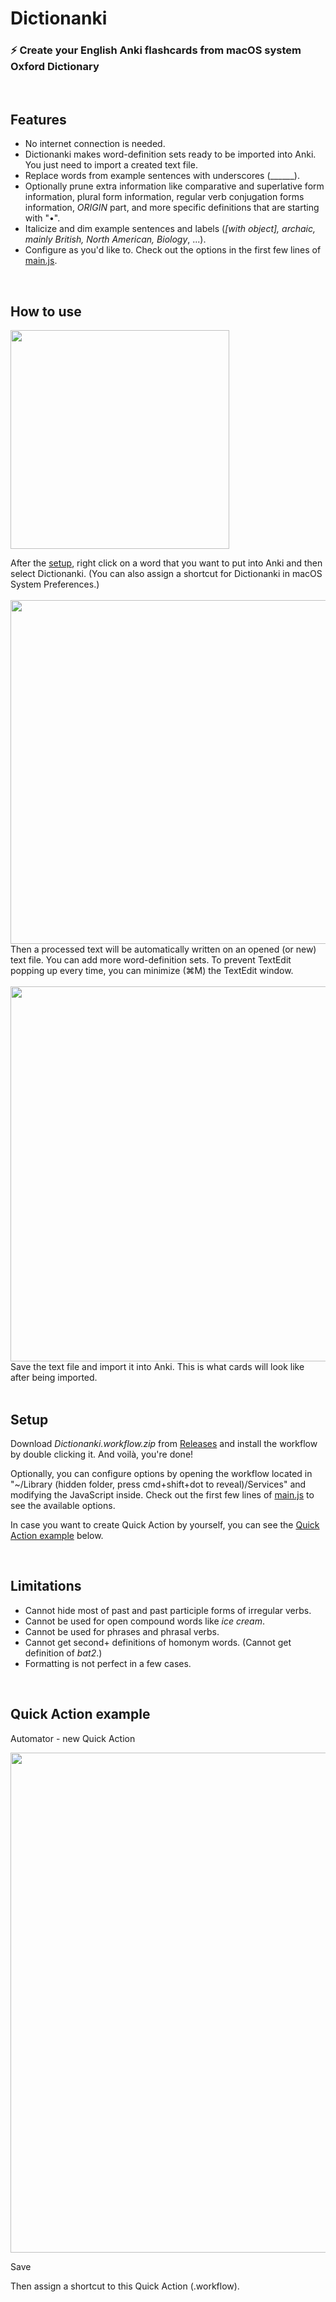 # Dictionanki

### ⚡️ Create your English Anki flashcards from macOS system Oxford Dictionary
<br>

## Features
- No internet connection is needed.
- Dictionanki makes word-definition sets ready to be imported into Anki. You just need to import a created text file.
- Replace words from example sentences with underscores (______).
- Optionally prune extra information like comparative and superlative form information, plural form information, regular verb conjugation forms information, *ORIGIN* part, and more specific definitions that are starting with "•".
- Italicize and dim example sentences and labels (*[with object], archaic, mainly British, North American, Biology*, ...).
- Configure as you'd like to. Check out the options in the first few lines of [main.js](https://github.com/seungwoochoe/dictionanki/blob/main/main.js).

<br/>

## How to use
<img src="https://github.com/seungwoochoe/dictionanki/blob/main/images/1.jpg" width="350">  

After the [setup](https://github.com/seungwoochoe/dictionanki#Setup), right click on a word that you want to put into Anki and then select Dictionanki.
(You can also assign a shortcut for Dictionanki in macOS System Preferences.)
<br/>
<br/>
<img src="https://github.com/seungwoochoe/dictionanki/blob/main/images/2.png" width="550">  
Then a processed text will be automatically written on an opened (or new) text file. You can add more word-definition sets. To prevent TextEdit popping up every time, you can minimize (⌘M) the TextEdit window.
<br/>
<br/>
<img src="https://github.com/seungwoochoe/dictionanki/blob/main/images/3-1.png" width="600">  
Save the text file and import it into Anki. This is what cards will look like after being imported.
<br/>
<br/>

## Setup
Download *Dictionanki.workflow.zip* from [Releases](https://github.com/seungwoochoe/dictionanki/releases) and install the workflow by double clicking it. And voilà, you're done!

Optionally, you can configure options by opening the workflow located in "~/Library (hidden folder, press cmd+shift+dot to reveal)/Services" and modifying the JavaScript inside. Check out the first few lines of [main.js](https://github.com/seungwoochoe/dictionanki/blob/main/main.js) to see the available options.

In case you want to create Quick Action by yourself, you can see the [Quick Action example](https://github.com/seungwoochoe/dictionanki#quick-action-example) below.

<br/>

## Limitations
- Cannot hide most of past and past participle forms of irregular verbs.
- Cannot be used for open compound words like *ice cream*.
- Cannot be used for phrases and phrasal verbs.
- Cannot get second+ definitions of homonym words. (Cannot get definition of *bat2*.)
- Formatting is not perfect in a few cases.
<br/>

## Quick Action example
  
Automator - new Quick Action  
  
<img src="https://github.com/seungwoochoe/dictionanki/blob/main/images/4.png" width="800">  
  
Save
  
Then assign a shortcut to this Quick Action (.workflow).
